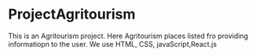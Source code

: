 # ProjectAgritourism
This is an Agritourism project. Here Agritourism places listed fro providing informatiopn to the user.
We use  HTML, CSS, javaScript,React.js
